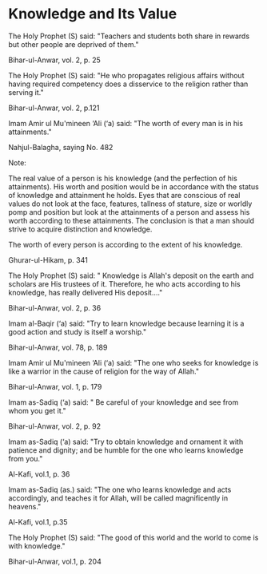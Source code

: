 Knowledge and Its Value
=======================

The Holy Prophet (S) said: "Teachers and students both share in rewards
but other people are deprived of them."

Bihar-ul-Anwar, vol. 2, p. 25

The Holy Prophet (S) said: "He who propagates religious affairs without
having required competency does a disservice to the religion rather than
serving it."

Bihar-ul-Anwar, vol. 2, p.121

Imam Amir ul Mu'mineen ‘Ali (‘a) said: "The worth of every man is in his
attainments."

Nahjul-Balagha, saying No. 482

Note:

The real value of a person is his knowledge (and the perfection of his
attainments). His worth and position would be in accordance with the
status of knowledge and attainment he holds. Eyes that are conscious of
real values do not look at the face, features, tallness of stature, size
or worldly pomp and position but look at the attainments of a person and
assess his worth according to these attainments. The conclusion is that
a man should strive to acquire distinction and knowledge.

The worth of every person is according to the extent of his knowledge.

Ghurar-ul-Hikam, p. 341

The Holy Prophet (S) said: " Knowledge is Allah's deposit on the earth
and scholars are His trustees of it. Therefore, he who acts according to
his knowledge, has really delivered His deposit...."

Bihar-ul-Anwar, vol. 2, p. 36

Imam al-Baqir (‘a) said: "Try to learn knowledge because learning it is
a good action and study is itself a worship."

Bihar-ul-Anwar, vol. 78, p. 189

Imam Amir ul Mu'mineen ‘Ali (‘a) said: "The one who seeks for knowledge
is like a warrior in the cause of religion for the way of Allah."

Bihar-ul-Anwar, vol. 1, p. 179

Imam as-Sadiq (‘a) said: " Be careful of your knowledge and see from
whom you get it."

Bihar-ul-Anwar, vol. 2, p. 92

Imam as-Sadiq (‘a) said: "Try to obtain knowledge and ornament it with
patience and dignity; and be humble for the one who learns knowledge
from you."

Al-Kafi, vol.1, p. 36

Imam as-Sadiq (as.) said: "The one who learns knowledge and acts
accordingly, and teaches it for Allah, will be called magnificently in
heavens."

Al-Kafi, vol.1, p.35

The Holy Prophet (S) said: "The good of this world and the world to come
is with knowledge."

Bihar-ul-Anwar, vol.1, p. 204


